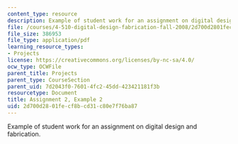 ```yaml
---
content_type: resource
description: Example of student work for an assignment on digital design and fabrication.
file: /courses/4-510-digital-design-fabrication-fall-2008/2d700d2801fecf8bcd31c80e7f76ba87_assn2_example2.pdf
file_size: 386953
file_type: application/pdf
learning_resource_types:
- Projects
license: https://creativecommons.org/licenses/by-nc-sa/4.0/
ocw_type: OCWFile
parent_title: Projects
parent_type: CourseSection
parent_uid: 7d2043f0-7601-4fc2-45dd-423421181f3b
resourcetype: Document
title: Assignment 2, Example 2
uid: 2d700d28-01fe-cf8b-cd31-c80e7f76ba87
---
```

Example of student work for an assignment on digital design and fabrication.